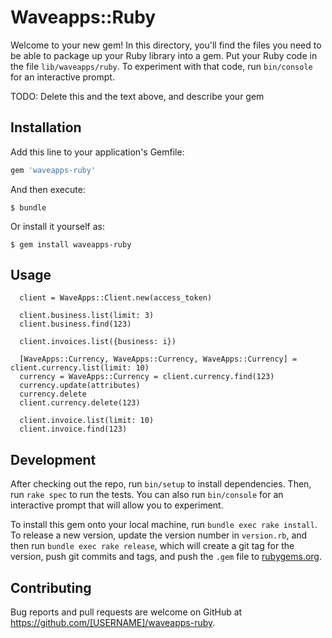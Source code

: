 # Waveapps::Ruby

Welcome to your new gem! In this directory, you'll find the files you need to be able to package up your Ruby library into a gem. Put your Ruby code in the file `lib/waveapps/ruby`. To experiment with that code, run `bin/console` for an interactive prompt.

TODO: Delete this and the text above, and describe your gem

## Installation

Add this line to your application's Gemfile:

```ruby
gem 'waveapps-ruby'
```

And then execute:

    $ bundle

Or install it yourself as:

    $ gem install waveapps-ruby

## Usage
```
  client = WaveApps::Client.new(access_token)

  client.business.list(limit: 3)
  client.business.find(123)

  client.invoices.list({business: i})

  [WaveApps::Currency, WaveApps::Currency, WaveApps::Currency] = client.currency.list(limit: 10)
  currency = WaveApps::Currency = client.currency.find(123)
  currency.update(attributes)
  currency.delete
  client.currency.delete(123)

  client.invoice.list(limit: 10)
  client.invoice.find(123)
```

## Development

After checking out the repo, run `bin/setup` to install dependencies. Then, run `rake spec` to run the tests. You can also run `bin/console` for an interactive prompt that will allow you to experiment.

To install this gem onto your local machine, run `bundle exec rake install`. To release a new version, update the version number in `version.rb`, and then run `bundle exec rake release`, which will create a git tag for the version, push git commits and tags, and push the `.gem` file to [rubygems.org](https://rubygems.org).

## Contributing

Bug reports and pull requests are welcome on GitHub at https://github.com/[USERNAME]/waveapps-ruby.

